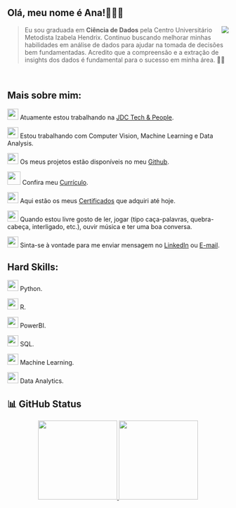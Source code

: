 ## Olá, meu nome é Ana!👩🏻‍💻

<!--<div>
    <img src="dc.png" width="300" align="right">
</div> -->
<img src="https://im4.ezgif.com/tmp/ezgif-4-3a80eac71a.gif"  align="right">

> Eu sou graduada em **Ciência de Dados** pela Centro Universitário Metodista Izabela Hendrix. 
> Continuo buscando melhorar minhas habilidades em análise de dados para ajudar na tomada de decisões bem fundamentadas. Acredito que a compreensão e a extração
 de insights dos dados é fundamental para o sucesso em minha área. 🎲💚
<br/>

## Mais sobre mim:

<img src="https://user-images.githubusercontent.com/57241391/216839892-79024658-8384-4a35-b903-c634cd2cf7d3.png" height="25">  Atuamente estou trabalhando na [JDC Tech & People](https://jdctech.com.br/).

<img src="https://user-images.githubusercontent.com/57241391/216839998-e0537e3d-b4de-419c-b1ee-542328fc5e0a.png" height="25">  Estou trabalhando com Computer Vision, Machine Learning e Data Analysis.

<img src="https://user-images.githubusercontent.com/57241391/216839605-4c87ad04-319c-40b4-8e9b-41a88b6bbea8.png" height="25">  Os meus projetos estão disponíveis no meu [Github](https://github.com/anamariapego).

<img src="https://user-images.githubusercontent.com/57241391/216840069-b1a1201f-999f-49cf-8559-e70c089e1fe7.png" height="30">  Confira meu [Currículo](https://drive.google.com/file/d/1sYlgM2UIJQi5036e569nbeckBy1yIEVB/view?usp=share_link).

<img src="https://user-images.githubusercontent.com/57241391/216840287-e9d5ddd4-1471-47e2-88d2-955411d335db.png" height="25">  Aqui estão os meus [Certificados](https://drive.google.com/drive/folders/1t_adGWdgqYNaekqp4jMj4u5KKMU6fIyh?usp=sharing) que adquiri até hoje.

<img src="https://user-images.githubusercontent.com/57241391/216840500-c94634ec-a5c0-4ffb-997b-bc968e698231.png" height="25">  Quando estou livre gosto de ler, jogar (tipo caça-palavras, quebra-cabeça, interligado, etc.), ouvir música e ter uma boa conversa. 

<img src="https://user-images.githubusercontent.com/57241391/216840591-dae323e4-f0ca-47c3-86a1-53caf1f307ba.png" height="25">  Sinta-se à vontade para me enviar mensagem no [LinkedIn](https://www.linkedin.com/in/ana-pego/) ou [E-mail](mailto:anapinheiro0404@gmail.com).
<br>

## Hard Skills:

<img src="https://user-images.githubusercontent.com/57241391/216841855-87ae58be-46d5-4434-bd49-eba464e8f8f6.png"  height="25"> Python.

<img src="https://user-images.githubusercontent.com/57241391/216842189-6213fd4a-9a94-4a63-bb26-445fcdda89fd.png"  height="25"> R.

<img src="https://user-images.githubusercontent.com/57241391/216842322-705bc15c-607b-4668-b86a-be582b21cb1b.png"  height="25"> PowerBI.

<img src="https://user-images.githubusercontent.com/57241391/216842485-dded7f1c-0ac7-42cd-9a1e-1660d0c68b57.png"  height="25"> SQL.

<img src="https://user-images.githubusercontent.com/57241391/216842644-9ef5c32d-d35c-4a86-8cf4-cb3f5b6521f4.png"  height="25"> Machine Learning.

<img src="https://user-images.githubusercontent.com/57241391/216842730-cb1470a0-a340-46de-946e-0ac18048cb2a.png"  height="25"> Data Analytics.

## 📊 GitHub Status


<p align="center">
<a href="https://github.com/anamariapego">
  <img height="180em" src="https://github-readme-stats-eight-theta.vercel.app/api?username=anamariapego&show_icons=true&theme=tokyonight&include_all_commits=true&count_private=true"/>
  <img height="180em" src="https://github-readme-stats-eight-theta.vercel.app/api/top-langs/?username=anamariapego&layout=compact&langs_count=8&theme=tokyonight"/>
</a>
</p>
